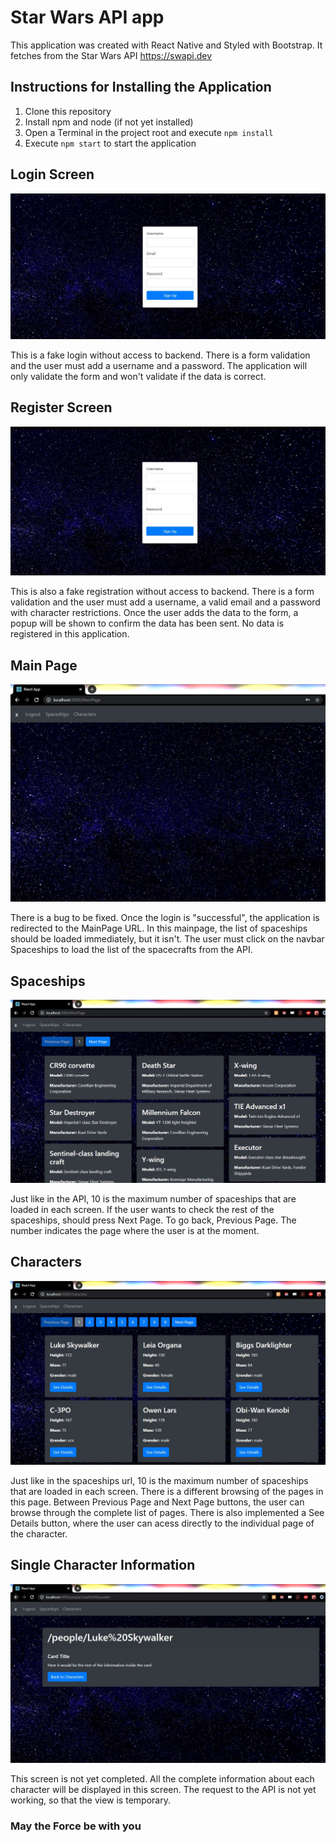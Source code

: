 # Star Wars API app
This application was created with React Native and Styled with Bootstrap. It fetches from the Star Wars API https://swapi.dev 

## Instructions for Installing the Application

1. Clone this repository
2. Install npm and node (if not yet installed)
3. Open a Terminal in the project root and execute `npm install`
4. Execute `npm start` to start the application 


## Login Screen

![Login Screen](/src/assets/images/readme/login.jpg)

This is a fake login without access to backend. There is a form validation and the user must add a username and a password. The application will only validate the form and won't validate if the data is correct.

## Register Screen

![Register Screen](/src/assets/images/readme/register.jpg)

This is also a fake registration without access to backend. There is a form validation and the user must add a username, a valid email and a password with character restrictions. Once the user adds the data to the form, a popup will be shown to confirm the data has been sent. No data is registered in this application.

## Main Page

![MainPage Screen](/src/assets/images/readme/mainpage.jpg)

There is a bug to be fixed. Once the login is "successful", the application is redirected to the MainPage URL. In this mainpage, the list of spaceships should be loaded immediately, but it isn't. The user must click on the navbar Spaceships to load the list of the spacecrafts from the API.

## Spaceships

![Spaceships Screen](/src/assets/images/readme/spaceships.jpg)

Just like in the API, 10 is the maximum number of spaceships that are loaded in each screen. If the user wants to check the rest of the spaceships, should press Next Page. To go back, Previous Page. The number indicates the page where the user is at the moment.

## Characters

![Characters Screen](/src/assets/images/readme/characters.jpg)

Just like in the spaceships url, 10 is the maximum number of spaceships that are loaded in each screen. There is a different browsing of the pages in this page. Between Previous Page and Next Page buttons, the user can browse through the complete list of pages. There is also implemented a See Details button, where the user can acess directly to the individual page of the character.

## Single Character Information 

![Single Character Screen](/src/assets/images/readme/character.jpg)

This screen is not yet completed. All the complete information about each character will be displayed in this screen. The request to the API is not yet working, so that the view is temporary.

### May the Force be with you
